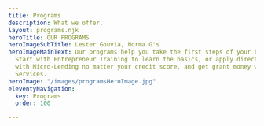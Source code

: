 ```yaml
---
title: Programs
description: What we offer.
layout: programs.njk
heroTitle: OUR PROGRAMS
heroImageSubTitle: Lester Gouvia, Norma G's
heroImageMainText: Our programs help you take the first steps of your business journey.
  Start with Entrepreneur Training to learn the basics, or apply directly for financing
  with Micro-Lending no matter your credit score, and get grant money with our Business
  Services.
heroImage: "/images/programsHeroImage.jpg"
eleventyNavigation:
  key: Programs
  order: 100

---
```

